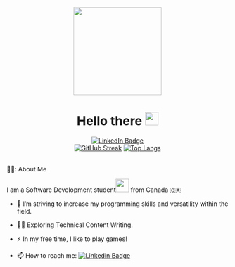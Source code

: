 <div id="header" align="center">
  <img src="https://media.giphy.com/media/v1.Y2lkPTc5MGI3NjExNjNuaGlwOHY1aHU4ZThoNnVoYnA5OWNhb3Zyb3EyamJ6eXhkMjFndSZlcD12MV9pbnRlcm5hbF9naWZfYnlfaWQmY3Q9cw/5eLDrEaRGHegx2FeF2/giphy.gif"width="200px"height="200px"/>
    <h1>
  Hello there
  <img src="https://media.giphy.com/media/hvRJCLFzcasrR4ia7z/giphy.gif" width="30px"/>
</h1>
  <div id="LinkedIn Badge" align="center">
  <a href="https://www.linkedin.com/in/ethan-drover-9416111aa/">
    <img src="https://img.shields.io/badge/LinkedIn-blue?style=for-the-badge&logo=linkedin&logoColor=white" alt="LinkedIn Badge" align="center"/>
    <br>
    <a href="https://git.io/streak-stats"><img src="https://github-readme-streak-stats.herokuapp.com?user=EDro23&theme=vision-friendly-dark&hide_border=true&exclude_days=Sun%2CSat" alt="GitHub Streak"/></a>
<a href="https://github.com/anuraghazra/github-readme-stats">
  <img src="https://github-readme-stats.vercel.app/api/top-langs/?username=Edro23&layout=compact&theme=vision-friendly-dark&hide_border=true" alt="Top Langs">
</a>
  </a>
  </div>
</div>
<br>

 👨‍💻: About Me 

 I am a Software Development student<img src="https://media.giphy.com/media/WUlplcMpOCEmTGBtBW/giphy.gif" width="30"> from Canada 🇨🇦
 - 🔭 I’m striving to increase my programming skills and versatility within the field.

 - 🧑‍🚀 Exploring Technical Content Writing.

 - ⚡ In my free time, I like to play games!

 - 📫 How to reach me: [![Linkedin Badge](https://img.shields.io/badge/-kakbar-blue?style=flat&logo=Linkedin&logoColor=white)](https://www.linkedin.com/in/ethan-drover-9416111aa/)




